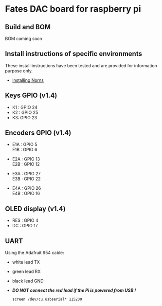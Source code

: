 # Fates DAC board for raspberry pi

## Build and BOM

BOM coming soon

## Install instructions of specific environments
These install instructions have been tested and are provided for information purpose only.
- [Installing Norns](Install_instructions.md)


## Keys GPIO (v1.4)

- K1 : GPIO 24
- K2 : GPIO 25
- K3: GPIO 23


## Encoders GPIO  (v1.4)

- E1A : GPIO 5  
  E1B : GPIO 6  

- E2A : GPIO 13  
  E2B : GPIO 12  

- E3A : GPIO 27  
  E3B : GPIO 22

- E4A : GPIO 26  
  E4B : GPIO 16

## OLED display  (v1.4)

- RES : GPIO 4
- DC : GPIO 17


## UART

Using the Adafruit 954 cable:
- white lead TX
- green lead RX
- black lead GND
- ***DO NOT connect the red lead if the Pi is powered from USB !***

  `screen /dev/cu.usbserial* 115200`
